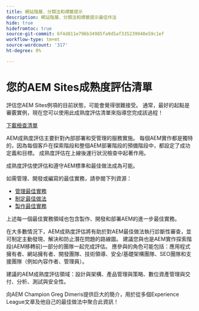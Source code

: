 ```yaml
---
title: 網站階層、分類法和標籤提示
description: 網站階層、分類法和標籤提示最佳作法
hide: true
hidefromtoc: true
source-git-commit: 6f4d811e796b34985fa9d5af335239948e59c1ef
workflow-type: tm+mt
source-wordcount: '317'
ht-degree: 0%

---
```



# 您的AEM Sites成熟度評估清單

評估您AEM Sites例項的目前狀態，可能會覺得很難接受。 通常，最好的起點是審覈實例，現在您可以使用此成熟度評估清單來指導您完成該過程！

[下載檢查清單](assets/AEM-Sites-Maturity-Assessment.xlsx)

AEM成熟度評估主要針對內部部署和受管理的服務實施。 每個AEM實作都是獨特的，因為每個客戶在探索階段和整個AEM部署階段的預備階段中，都設定了成功定義和目標。 成熟度評估在上線後運行狀況檢查中起著作用。

成熟度評估使評估和遵守AEM標準和最佳做法成為可能。

如需管理、開發或編寫的最佳實務，請參閱下列資源：

* [管理最佳實務](https://experienceleague.adobe.com/docs/experience-manager-65/administering/bestpractices/administer-best-practices.html?lang=en)
* [制定最佳做法](https://experienceleague.adobe.com/docs/experience-manager-65/developing/bestpractices/best-practices.html?lang=en)
* [製作最佳實務](https://experienceleague.adobe.com/docs/experience-manager-65/authoring/authoring/best-practices.html?lang=en)

上述每一個最佳實務領域也包含製作、開發和部署AEM的進一步最佳實務。

在大多數情況下，AEM成熟度評估將有助於對AEM最佳做法執行診斷性審查，並可制定主動發現、解決和防止潛在問題的路線圖。 建議您與也是AEM實作探索階段(AEM移轉前)一部分的團隊一起完成評估。 應參與的角色可能包括：應用程式擁有者、網站擁有者、開發團隊、技術領導、安全/基礎架構團隊、SEO團隊和支援團隊（例如內容作者、管理員）。

建議的AEM成熟度評估領域：設計與架構、產品管理與策略、數位資產管理與交付、分析、測試與安全性。

向AEM Champion Greg Dimeris提供巨大的簡介，用於從多個Experience League文章及他自己的最佳做法中聚合此資訊！